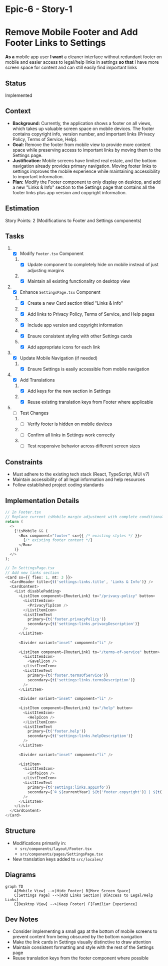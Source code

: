 # Epic-6 - Story-1

# Remove Mobile Footer and Add Footer Links to Settings

**As a** mobile app user
**I want** a cleaner interface without redundant footer on mobile and easier access to legal/help links in settings
**so that** I have more screen space for content and can still easily find important links

## Status

Implemented

## Context

- **Background:** Currently, the application shows a footer on all views, which takes up valuable screen space on mobile devices. The footer contains copyright info, version number, and important links (Privacy Policy, Terms of Service, Help).
- **Goal:** Remove the footer from mobile view to provide more content space while preserving access to important links by moving them to the Settings page.
- **Justification:** Mobile screens have limited real estate, and the bottom navigation already provides primary navigation. Moving footer links to settings improves the mobile experience while maintaining accessibility to important information.
- **Plan:** Modify the Footer component to only display on desktop, and add a new "Links & Info" section to the Settings page that contains all the footer links plus app version and copyright information.

## Estimation

Story Points: 2 (Modifications to Footer and Settings components)

## Tasks

1. - [x] Modify `Footer.tsx` Component
   1. - [x] Update component to completely hide on mobile instead of just adjusting margins
   2. - [x] Maintain all existing functionality on desktop view

2. - [x] Enhance `SettingsPage.tsx` Component
   1. - [x] Create a new Card section titled "Links & Info"
   2. - [x] Add links to Privacy Policy, Terms of Service, and Help pages
   3. - [x] Include app version and copyright information
   4. - [x] Ensure consistent styling with other Settings cards
   5. - [x] Add appropriate icons for each link

3. - [x] Update Mobile Navigation (if needed)
   1. - [x] Ensure Settings is easily accessible from mobile navigation

4. - [x] Add Translations
   1. - [x] Add keys for the new section in Settings
   2. - [x] Reuse existing translation keys from Footer where applicable

5. - [ ] Test Changes
   1. - [ ] Verify footer is hidden on mobile devices
   2. - [ ] Confirm all links in Settings work correctly
   3. - [ ] Test responsive behavior across different screen sizes

## Constraints

- Must adhere to the existing tech stack (React, TypeScript, MUI v7)
- Maintain accessibility of all legal information and help resources
- Follow established project coding standards

## Implementation Details

```typescript
// In Footer.tsx
// Replace current isMobile margin adjustment with complete conditional rendering
return (
  <>
    {!isMobile && (
      <Box component="footer" sx={{ /* existing styles */ }}>
        {/* existing footer content */}
      </Box>
    )}
  </>
);

// In SettingsPage.tsx
// Add new links section
<Card sx={{ flex: 1, mt: 3 }}>
  <CardHeader title={t('settings:links.title', 'Links & Info')} />
  <CardContent>
    <List disablePadding>
      <ListItem component={RouterLink} to="/privacy-policy" button>
        <ListItemIcon>
          <PrivacyTipIcon />
        </ListItemIcon>
        <ListItemText 
          primary={t('footer.privacyPolicy')}
          secondary={t('settings:links.privacyDescription')}
        />
      </ListItem>
      
      <Divider variant="inset" component="li" />
      
      <ListItem component={RouterLink} to="/terms-of-service" button>
        <ListItemIcon>
          <GavelIcon />
        </ListItemIcon>
        <ListItemText 
          primary={t('footer.termsOfService')}
          secondary={t('settings:links.termsDescription')}
        />
      </ListItem>
      
      <Divider variant="inset" component="li" />
      
      <ListItem component={RouterLink} to="/help" button>
        <ListItemIcon>
          <HelpIcon />
        </ListItemIcon>
        <ListItemText 
          primary={t('footer.help')}
          secondary={t('settings:links.helpDescription')}
        />
      </ListItem>
      
      <Divider variant="inset" component="li" />
      
      <ListItem>
        <ListItemIcon>
          <InfoIcon />
        </ListItemIcon>
        <ListItemText 
          primary={t('settings:links.appInfo')}
          secondary={`© ${currentYear} ${t('footer.copyright')} | ${t('footer.version')}: ${appVersion}`}
        />
      </ListItem>
    </List>
  </CardContent>
</Card>
```

## Structure

- Modifications primarily in:
  - `src/components/layout/Footer.tsx`
  - `src/components/pages/SettingsPage.tsx`
- New translation keys added to `src/locales/`

## Diagrams

```mermaid
graph TD
    A[Mobile View] -->|Hide Footer| B[More Screen Space]
    C[Settings Page] -->|Add Links Section| D[Access to Legal/Help Links]
    E[Desktop View] -->|Keep Footer| F[Familiar Experience]
```

## Dev Notes

- Consider implementing a small gap at the bottom of mobile screens to prevent content from being obscured by the bottom navigation
- Make the link cards in Settings visually distinctive to draw attention
- Maintain consistent formatting and style with the rest of the Settings page
- Reuse translation keys from the footer component where possible 